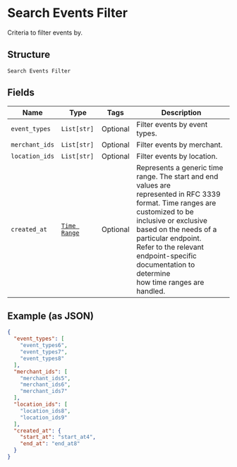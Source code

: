 
# Search Events Filter

Criteria to filter events by.

## Structure

`Search Events Filter`

## Fields

| Name | Type | Tags | Description |
|  --- | --- | --- | --- |
| `event_types` | `List[str]` | Optional | Filter events by event types. |
| `merchant_ids` | `List[str]` | Optional | Filter events by merchant. |
| `location_ids` | `List[str]` | Optional | Filter events by location. |
| `created_at` | [`Time Range`](../../doc/models/time-range.md) | Optional | Represents a generic time range. The start and end values are<br>represented in RFC 3339 format. Time ranges are customized to be<br>inclusive or exclusive based on the needs of a particular endpoint.<br>Refer to the relevant endpoint-specific documentation to determine<br>how time ranges are handled. |

## Example (as JSON)

```json
{
  "event_types": [
    "event_types6",
    "event_types7",
    "event_types8"
  ],
  "merchant_ids": [
    "merchant_ids5",
    "merchant_ids6",
    "merchant_ids7"
  ],
  "location_ids": [
    "location_ids8",
    "location_ids9"
  ],
  "created_at": {
    "start_at": "start_at4",
    "end_at": "end_at8"
  }
}
```

